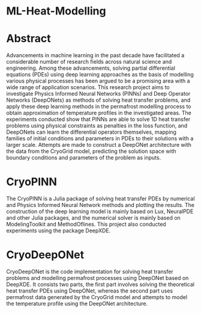 # ML-Heat-Modelling

# Abstract
Advancements in machine learning in the past decade have facilitated a considerable number of research fields across natural science and engineering. Among these advancements, solving partial differential equations (PDEs) using deep learning approaches as the basis of modelling various physical processes has been argued to be a promising area with a wide range of application scenarios. This research project aims to investigate Physics Informed Neural Networks (PINNs) and Deep Operator Networks (DeepONets) as methods of solving heat transfer problems, and apply these deep learning methods in the permafrost modelling process to obtain approximation of temperature profiles in the investigated areas. The experiments conducted show that PINNs are able to solve 1D heat transfer problems using physical constraints as penalties in the loss function, and DeepONets can learn the differential operators themselves, mapping families of initial conditions and parameters in PDEs to their solutions with a larger scale. Attempts are made to construct a DeepONet architecture with the data from the CryoGrid model, predicting the solution space with boundary conditions and parameters of the problem as inputs.

# CryoPINN
The CryoPINN is a Julia package of solving heat transfer PDEs by numerical and Physics Informed Neural Network methods and plotting the results. The construction of the deep learning model is mainly based on Lux, NeuralPDE and other Julia packages, and the numerical solver is mainly based on ModelingToolkit and MethodOflines. This project also conducted experiments using the package DeepXDE.

# CryoDeepONet
CryoDeepONet is the code implementation for solving heat transfer problems and modelling permafrost processes using DeepONet based on DeepXDE. It consists two parts, the first part involves solving the theoretical heat transfer PDEs using DeepONet, whereas the second part uses permafrost data generated by the CryoGrid model and attempts to model the temperature profile using the DeepONet architecture.


